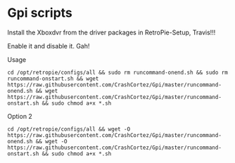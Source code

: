 # Gpi scripts

Install the Xboxdvr from the driver packages in RetroPie-Setup, Travis!!!

Enable it and disable it. Gah!

Usage

```shell
cd /opt/retropie/configs/all && sudo rm runcommand-onend.sh && sudo rm runcommand-onstart.sh && wget https://raw.githubusercontent.com/CrashCortez/Gpi/master/runcommand-onend.sh && wget https://raw.githubusercontent.com/CrashCortez/Gpi/master/runcommand-onstart.sh && sudo chmod a+x *.sh 
```

Option 2

```shell
cd /opt/retropie/configs/all && wget -O https://raw.githubusercontent.com/CrashCortez/Gpi/master/runcommand-onend.sh && wget -O https://raw.githubusercontent.com/CrashCortez/Gpi/master/runcommand-onstart.sh && sudo chmod a+x *.sh 
```

